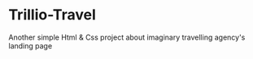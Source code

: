 # Trillio-Travel
Another simple Html & Css project about imaginary travelling agency's landing page
